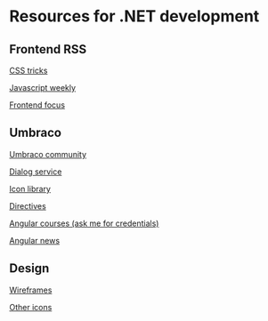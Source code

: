 <h1>Resources for .NET development</h1>

<h2>Frontend RSS</h2>

<p>
    <a href="https://css-picks.com/" target="_blank">CSS tricks</a>
</p>


<p>
    <a href="http://javascriptweekly.com/" target="_blank">Javascript weekly</a>
</p>

<p>
    <a href="https://frontendfoc.us/">Frontend focus</a>
</p>


<h2>Umbraco</h2>

<p>
    <a href="https://our.umbraco.org/">Umbraco community</a>
</p>

<p>
    <a href="http://umbraco.github.io/Belle/#/api/umbraco.services.dialogService">Dialog service</a>
</p>

<p>
    <a href="https://nicbell.github.io/ucreate/icons.html">Icon library</a>
</p>

<p>
    <a href="https://our.umbraco.org/apidocs/ui/#/api">Directives</a>
</p>

<p>
    <a href="https://www.pluralsight.com/search?q=angularjs">Angular courses (ask me for credentials)</a>
</p>

<p>
    <a href="https://blog.angularjs.org/">Angular news</a>
</p>


<h2>Design</h2>

<p>
    <a href="https://mockflow.com/">Wireframes</a>
</p>

<p>
    <a href="https://icomoon.io/">Other icons</a>
</p>